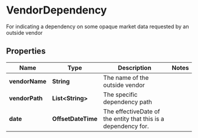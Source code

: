 

# VendorDependency

For indicating a dependency on some opaque market data requested by an outside vendor

## Properties

Name | Type | Description | Notes
------------ | ------------- | ------------- | -------------
**vendorName** | **String** | The name of the outside vendor | 
**vendorPath** | **List&lt;String&gt;** | The specific dependency path | 
**date** | **OffsetDateTime** | The effectiveDate of the entity that this is a dependency for. | 



